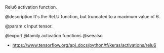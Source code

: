 Relu6 activation function.

@description
It's the ReLU function, but truncated to a maximum value of 6.

@param x Input tensor.

@export
@family activation functions
@seealso
+ <https://www.tensorflow.org/api_docs/python/tf/keras/activations/relu6>

